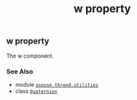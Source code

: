 ﻿---
title: w property
second_title: Aspose.3D for Python via .NET API References
description: 
type: docs
weight: 170
url: /aspose.threed.utilities/quaternion/w/
is_root: false
---

## w property


The w component.

### See Also
* module [`aspose.threed.utilities`](../../)
* class [`Quaternion`](/3d/python-net/aspose.threed.utilities/quaternion)
